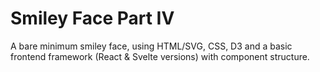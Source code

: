 # Smiley Face Part IV

A bare minimum smiley face, using HTML/SVG, CSS, D3 and a basic frontend framework (React & Svelte versions) with component structure.
